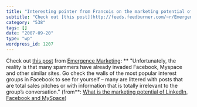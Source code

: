```yaml
---
title: "Interesting pointer from Francois on the marketing potential of Facebook et al"
subtitle: "Check out [this post](http://feeds.feedburner.com/~r/EmergenceMarketing/~3/159010618/what_is_the_mar..."
category: "538"
tags: []
date: "2007-09-20"
type: "wp"
wordpress_id: 1207
---
```

Check out [this post](http://feeds.feedburner.com/~r/EmergenceMarketing/~3/159010618/what_is_the_marketing_pot.php) from [Emergence Marketing](http://www.emergencemarketing.com/): 
**
 "Unfortunately, the reality is that many spammers have already invaded Facebook, Myspace and other similar sites. Go check the walls of the most popular interest groups in Facebook to see for yourself – many are littered with posts that are total sales pitches or with information that is totally irrelevant to the group’s conversation." 
 (from**: [What is the marketing potential of LinkedIn, Facebook and MySpace](http://feeds.feedburner.com/~r/EmergenceMarketing/~3/159010618/what_is_the_marketing_pot.php))
